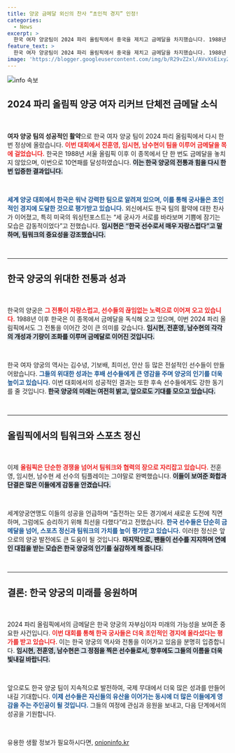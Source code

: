 ```yaml
---
title: 양궁 금메달 외신의 찬사 “초인적 경지” 인정!
categories:
  - News
excerpt: >
  한국 여자 양궁팀이 2024 파리 올림픽에서 중국을 제치고 금메달을 차지했습니다. 1988년 서울 올림픽 이후 단 한 번도 정상 자리를 내주지 않은 한국, 10연패의 역사를 이어가며 다시 한번 초인적인 기량을 입증했습니다!
feature_text: >
  한국 여자 양궁팀이 2024 파리 올림픽에서 중국을 제치고 금메달을 차지했습니다. 1988년 서울 올림픽 이후 단 한 번도 정상 자리를 내주지 않은 한국, 10연패의 역사를 이어가며 다시 한번 초인적인 기량을 입증했습니다!
image: 'https://blogger.googleusercontent.com/img/b/R29vZ2xl/AVvXsEixyZcFfHzMRdzZMjFBmAUKJYCLCGyLL1o632UiGVXcaFdKo_bkvkuCioo0uUKlGfBVcT3P84aROyZIXSBEx3Aw5nCQ3pTgDom1WDC4m8eifvWiAmWEEVb4x6G_l8C0QH225ldMjyaFvpxGEBGNO37VmDTDMHGhJPq73UglMfDca1-0aw/s1600/blogspot.png'
---
```


<p><img src="https://blogger.googleusercontent.com/img/b/R29vZ2xl/AVvXsEixyZcFfHzMRdzZMjFBmAUKJYCLCGyLL1o632UiGVXcaFdKo_bkvkuCioo0uUKlGfBVcT3P84aROyZIXSBEx3Aw5nCQ3pTgDom1WDC4m8eifvWiAmWEEVb4x6G_l8C0QH225ldMjyaFvpxGEBGNO37VmDTDMHGhJPq73UglMfDca1-0aw/s1600/blogspot.png" alt="info 속보" /></p>

<h2 data-ke-size="size26">2024 파리 올림픽 양궁 여자 리커브 단체전 금메달 소식</h2>

<p data-ke-size="size16">&nbsp;</p>

<p><strong>여자 양궁 팀의 성공적인 활약</strong>으로 한국 여자 양궁 팀이 2024 파리 올림픽에서 다시 한번 정상에 올랐습니다. <b><span style="color: #ee2323;">이번 대회에서 전훈영, 임시현, 남수현이 팀을 이루어 금메달을 목에 걸었습니다.</span></b> 한국은 1988년 서울 올림픽 이후 이 종목에서 단 한 번도 금메달을 놓치지 않았으며, 이번으로 10연패를 달성하였습니다. <b><span style="background-color: #21538527;">이는 한국 양궁의 전통과 힘을 다시 한번 입증한 결과입니다.</span></b> </p>

<p data-ke-size="size16">&nbsp;</p>

<p><b><span style="color: #1a5490;">세계 양궁 대회에서 한국은 워낙 강력한 팀으로 알려져 있으며, 이를 통해 궁사들은 초인적인 경지에 도달한 것으로 평가받고 있습니다.</span></b> 외신에서도 한국 팀의 활약에 대한 찬사가 이어졌고, 특히 미국의 워싱턴포스트는 “세 궁사가 서로를 바라보며 기쁨에 잠기는 모습은 감동적이었다”고 전했습니다. <b><span style="background-color: #21538527;">임시현은 “한국 선수로서 매우 자랑스럽다”고 말하며, 팀워크의 중요성을 강조했습니다.</span></b> </p>

<p data-ke-size="size16">&nbsp;</p>

<hr/>

<h2 data-ke-size="size26">한국 양궁의 위대한 전통과 성과</h2>

<p data-ke-size="size16">&nbsp;</p>

<p>한국의 양궁은 <b><span style="color: #ee2323;">그 전통이 자랑스럽고, 선수들의 끊임없는 노력으로 이어져 오고 있습니다.</span></b> 1988년 이후 한국은 이 종목에서 금메달을 독식해 오고 있으며, 이번 2024 파리 올림픽에서도 그 전통을 이어간 것이 큰 의미를 갖습니다. <b><span style="background-color: #21538527;">임시현, 전훈영, 남수현의 각각의 개성과 기량이 조화를 이루며 금메달로 이어진 것입니다.</span></b></p>

<p data-ke-size="size16">&nbsp;</p>

<p>한국 여자 양궁의 역사는 김수녕, 기보배, 최미선, 안산 등 많은 전설적인 선수들이 만들어왔습니다. <b><span style="color: #1a5490;">그들의 위대한 성과는 후배 선수들에게 큰 영감을 주며 양궁의 인기를 더욱 높이고 있습니다.</span></b> 이번 대회에서의 성공적인 결과는 또한 후속 선수들에게도 강한 동기를 줄 것입니다. <b><span style="background-color: #21538527;">한국 양궁의 미래는 여전히 밝고, 앞으로도 기대를 모으고 있습니다.</span></b></p>

<p data-ke-size="size16">&nbsp;</p>

<hr/>

<h2 data-ke-size="size26">올림픽에서의 팀워크와 스포츠 정신</h2>

<p data-ke-size="size16">&nbsp;</p>

<p>이제 <b><span style="color: #ee2323;">올림픽은 단순한 경쟁을 넘어서 팀워크와 협력의 장으로 자리잡고 있습니다.</span></b> 전훈영, 임시현, 남수현 세 선수의 팀플레이는 그야말로 완벽했습니다. <b><span style="background-color: #21538527;">이들이 보여준 화합과 단결은 많은 이들에게 감동을 안겼습니다.</span></b> </p>

<p data-ke-size="size16">&nbsp;</p>

<p>세계양궁연맹도 이들의 성공을 언급하며 “출전하는 모든 경기에서 새로운 도전에 직면하며, 그럼에도 승리하기 위해 최선을 다했다”라고 전했습니다. <b><span style="color: #1a5490;">한국 선수들은 단순히 금메달을 넘어, 스포츠 정신과 팀워크의 가치를 높이 평가받고 있습니다.</span></b> 이러한 정신은 앞으로의 양궁 발전에도 큰 도움이 될 것입니다. <b><span style="background-color: #21538527;">마지막으로, 팬들이 선수를 지지하며 연예인 대접을 받는 모습은 한국 양궁의 인기를 실감하게 해 줍니다.</span></b></p>

<p data-ke-size="size16">&nbsp;</p>

<hr/>

<h2 data-ke-size="size26">결론: 한국 양궁의 미래를 응원하며</h2>

<p data-ke-size="size16">&nbsp;</p>

<p>2024 파리 올림픽에서의 금메달은 한국 양궁의 자부심이자 미래의 가능성을 보여준 중요한 사건입니다. <b><span style="color: #ee2323;">이번 대회를 통해 한국 궁사들은 더욱 초인적인 경지에 올라섰다는 평가를 받고 있습니다.</span></b> 이는 한국 양궁의 역사와 전통을 이어가고 있음을 분명히 입증합니다. <b><span style="background-color: #21538527;">임시현, 전훈영, 남수현은 그 정점을 찍은 선수들로서, 향후에도 그들의 이름을 더욱 빛내길 바랍니다.</span></b> </p>

<p data-ke-size="size16">&nbsp;</p>

<p>앞으로도 한국 양궁 팀이 지속적으로 발전하여, 국제 무대에서 더욱 많은 성과를 만들어내길 기대합니다. <b><span style="color: #1a5490;">이제 선수들은 자신들의 유산을 이어가는 동시에 더 많은 이들에게 영감을 주는 주인공이 될 것입니다.</span></b> 그들의 여정에 관심과 응원을 보내고, 다음 단계에서의 성공을 기원합니다. </p>

<p data-ke-size="size16">&nbsp;</p>
유용한 생활 정보가 필요하시다면, <a href="https://onioninfo.kr" rel="dofollow">onioninfo.kr</a>


